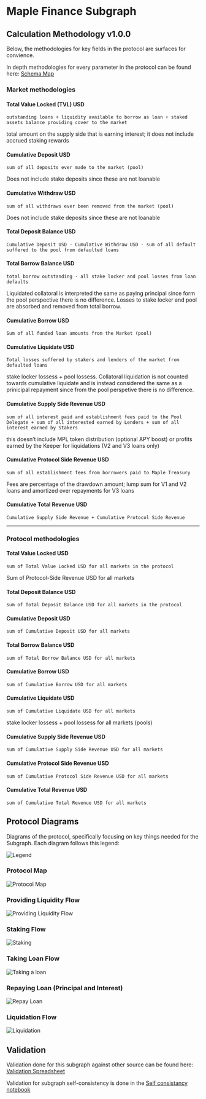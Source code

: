 # Maple Finance Subgraph

## Calculation Methodology v1.0.0

Below, the methodologies for key fields in the protocol are surfaces for convience.

In depth methodologies for every parameter in the protocol can be found here: [Schema Map](https://fluffy-cobalt-78d.notion.site/Schema-Map-59607afc87ac4891a7dc8c407e18f48d)

### Market methodologies

#### Total Value Locked (TVL) USD

`outstanding loans + liquidity available to borrow as loan + staked assets balance providing cover to the market`

total amount on the supply side that is earning interest; it does not include accrued staking rewards

#### Cumulative Deposit USD

`sum of all deposits ever made to the market (pool)`

Does not include stake deposits since these are not loanable

#### Cumulative Withdraw USD

`sum of all withdraws ever been removed from the market (pool)`

Does not include stake deposits since these are not loanable

#### Total Deposit Balance USD

`Cumulative Deposit USD - Cumulative Withdraw USD - sum of all default suffered to the pool from defaulted loans`

#### Total Borrow Balance USD

`total borrow outstanding - all stake locker and pool losses from loan defaults`

Liquidated collatoral is interpreted the same as paying principal since form the pool perspective there is no difference. Losses to stake locker and pool are absorbed and removed from total borrow.

#### Cumulative Borrow USD

`Sum of all funded loan amounts from the Market (pool)`

#### Cumulative Liquidate USD

`Total losses suffered by stakers and lenders of the market from defaulted loans`

stake locker lossess + pool lossess. Collatoral liquidation is not counted towards cumulative liquidate and is instead considered the same as a prinicipal repayment since from the pool perspetive there is no difference.

#### Cumulative Supply Side Revenue USD

`sum of all interest paid and establishment fees paid to the Pool Delegate + sum of all interested earned by Lenders + sum of all interest earned by Stakers`

this doesn’t include MPL token distribution (optional APY boost) or profits earned by the Keeper for liquidations (V2 and V3 loans only)

#### Cumulative Protocol Side Revenue USD

`sum of all establishment fees from borrowers paid to Maple Treasury`

Fees are percentage of the drawdown amount; lump sum for V1 and V2 loans and amortized over repayments for V3 loans

#### Cumulative Total Revenue USD

`Cumulative Supply Side Revenue + Cumulative Protocol Side Revenue`

---

### Protocol methodologies

#### Total Value Locked USD

`sum of Total Value Locked USD for all markets in the protocol`

Sum of Protocol-Side Revenue USD for all markets

#### Total Deposit Balance USD

`sum of Total Deposit Balance USD for all markets in the protocol`

#### Cumulative Deposit USD

`sum of Cumulative Deposit USD for all markets`

#### Total Borrow Balance USD

`sum of Total Borrow Balance USD for all markets`

#### Cumulative Borrow USD

`sum of Cumulative Borrow USD for all markets`

#### Cumulative Liquidate USD

`sum of Cumulative Liquidate USD for all markets`

stake locker lossess + pool lossess for all markets (pools)

#### Cumulative Supply Side Revenue USD

`sum of Cumulative Supply Side Revenue USD for all markets`

#### Cumulative Protocol Side Revenue USD

`sum of Cumulative Protocol Side Revenue USD for all markets`

#### Cumulative Total Revenue USD

`sum of Cumulative Total Revenue USD for all markets`

## Protocol Diagrams

Diagrams of the protocol, specifically focusing on key things needed for the Subgraph. Each diagram follows this legend:

![Legend](./docs/Legend.jpg)

### Protocol Map

![Protocol Map](./docs/ProtocolMap.jpg)

### Providing Liquidity Flow

![Providing Liquidity Flow](./docs/ProvidingLiquidity.jpg)

### Staking Flow

![Staking](./docs/Staking.jpg)

### Taking Loan Flow

![Taking a loan](https://user-images.githubusercontent.com/9797920/175491683-de0cae25-58fd-4f05-a579-eb02fea2297e.jpg)

### Repaying Loan (Principal and Interest)

![Repay Loan](./docs/RepayLoan.jpg)

### Liquidation Flow

![Liquidation](./docs/Liquidation.jpg)

## Validation

Validation done for this subgraph against other source can be found here: [Validation Spreadsheet](https://docs.google.com/spreadsheets/d/1viyui7nAzUXMx68EJSW61xC251uS8zpKePzV2xijjGQ/edit?usp=sharing)

Validation for subgraph self-consistency is done in the [Self consistancy notebook](./validation/self_consistancy.ipynb)
